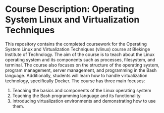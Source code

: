 # Course Description: Operating System Linux and Virtualization Techniques
This repository contains the completed coursework for the Operating System Linux and Virtualization Techniques (vlinux) course at Blekinge Institute of Technology. The aim of the course is to teach about the Linux operating system and its components such as processes, filesystem, and terminal. The course also focuses on the structure of the operating system, program management, server management, and programming in the Bash language. Additionally, students will learn how to handle virtualization technology, specifically Docker.
The course has three main focuses:
1. Teaching the basics and components of the Linux operating system
2. Teaching the Bash programming language and its functionality
3. Introducing virtualization environments and demonstrating how to use them.


